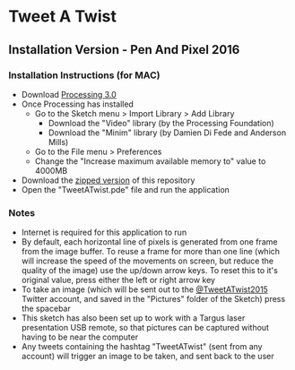 # Tweet A Twist
## Installation Version - Pen And Pixel 2016

### Installation Instructions (for MAC)
- Download [Processing 3.0](https://processing.org/download/)
- Once Processing has installed
  - Go to the Sketch menu > Import Library > Add Library
    - Download the "Video" library (by the Processing Foundation)
    - Download the "Minim" library (by Damien Di Fede and Anderson Mills)
  - Go to the File menu > Preferences
  - Change the "Increase maximum available memory to" value to 4000MB
- Download the [zipped version](https://github.com/pigottlaura/TweetATwist/archive/master.zip) of this repository
- Open the "TweetATwist.pde" file and run the application

### Notes
- Internet is required for this application to run
- By default, each horizontal line of pixels is generated from one frame from the image buffer. To reuse a frame for more than one line (which will increase the speed of the movements on screen, but reduce the quality of the image) use the up/down arrow keys. To reset this to it's original value, press either the left or right arrow key
- To take an image (which will be sent out to the [@TweetATwist2015](https://twitter.com/TweetaTwist2015) Twitter account, and saved in the "Pictures" folder of the Sketch) press the spacebar
- This sketch has also been set up to work with a Targus laser presentation USB remote, so that pictures can be captured without having to be near the computer
- Any tweets containing the hashtag "TweetATwist" (sent from any account) will trigger an image to be taken, and sent back to the user
  
